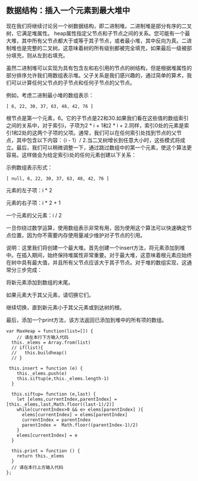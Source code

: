 ## 数据结构：插入一个元素到最大堆中

现在我们将继续讨论另一个树数据结构，即二进制堆。二进制堆是部分有序的二叉树，它满足堆属性。 heap属性指定父节点和子节点之间的关系。您可能有一个最大堆，其中所有父节点都大于或等于其子节点，或者最小堆，其中反向为真。二进制堆也是完整的二叉树。这意味着树的所有级别都被完全填充，如果最后一级被部分填充，则从左到右填充。

虽然二进制堆可以实现为具有包含左和右引用的节点的树结构，但是根据堆属性的部分排序允许我们用数组表示堆。父子关系是我们感兴趣的，通过简单的算术，我们可以计算任何父节点的子节点和任何子节点的父节点。

例如，考虑二进制最小堆的数组表示：

 `[ 6, 22, 30, 37, 63, 48, 42, 76 ]`

根节点是第一个元素，6。它的子节点是22和30.如果我们看在这些值的数组索引之间的关系中，对于索引i，子项为2 * i + 1和2 * i + 2.同样，索引0处的元素是索引1和2处的这两个子项的父项。通常，我们可以在任何索引处找到节点的父节点，其中包含以下内容：（i - 1）/ 2.当二叉树增长到任意大小时，这些模式将成立。最后，我们可以稍微调整一下，通过跳过数组中的第一个元素，使这个算法更容易。这样做会为给定索引i处的任何元素创建以下关系：

示例数组表示形式：

 `[ null, 6, 22, 30, 37, 63, 48, 42, 76 ]`

元素的左子项：i * 2

元素的右子项：i * 2 + 1

一个元素的父元素：i / 2

一旦你绕过数学运算，使用数组表示非常有用，因为使用这个算法可以快速确定节点位置，因为你不需要内存使用量减少维护对子节点的引用。

说明：这里我们将创建一个最大堆。首先创建一个insert方法，将元素添加到堆中。在插入期间，始终保持堆属性非常重要。对于最大堆，这意味着根元素应始终在树中具有最大值，并且所有父节点应该大于其子节点。对于堆的数组实现，这通常分三步完成：

将新元素添加到数组的末尾。

如果元素大于其父元素，请切换它们。

继续切换，直到新元素小于其父元素或到达树的根。

 最后，添加一个print方法，该方法返回已添加到堆中的所有项的数组。



```
var MaxHeap = function(list=[]) {
    // 请在本行下方输入代码
  this._elems = Array.from(list)
  // if(list){
  //   this.buildheap()
  // }

 this.insert = function (e) {
    this._elems.push(e)
    this.siftup(e,this._elems.length-1)
  }

  this.siftup= function (e,last) {
    let [elems,currentIndex,parentIndex] = [this._elems,last,Math.floor((last-1)/2)]
    while(currentIndex>0 && e> elems[parentIndex] ){
      elems[currentIndex] = elems[parentIndex]
      currentIndex = parentIndex
      parentIndex =  Math.floor((parentIndex-1)/2)
    }
    elems[currentIndex] = e
  }

  this.print = function () {
    return this._elems
  }
  // 请在本行上方输入代码
};
```

